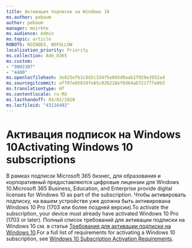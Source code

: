 ```yaml
---
title: Активация подписок на Windows 10
ms.author: pebaum
author: pebaum
manager: mnirkhe
ms.audience: Admin
ms.topic: article
ROBOTS: NOINDEX, NOFOLLOW
localization_priority: Priority
ms.collection: Adm_O365
ms.custom:
- "9002307"
- "4480"
ms.openlocfilehash: 3e825efb1c8d2c334f5e095d9aab2f929e3952a4
ms.sourcegitcommit: aff07e85010fe85c026218ef8d64ab721f7fe0b5
ms.translationtype: HT
ms.contentlocale: ru-RU
ms.lasthandoff: 04/02/2020
ms.locfileid: "43116492"
---
```

# <a name="activating-windows-10-subscriptions"></a><span data-ttu-id="c1a61-102">Активация подписок на Windows 10</span><span class="sxs-lookup"><span data-stu-id="c1a61-102">Activating Windows 10 subscriptions</span></span>

<span data-ttu-id="c1a61-103">В рамках подписок Microsoft 365 бизнес, для образования и корпоративный предоставляются цифровые лицензии для Windows 10.</span><span class="sxs-lookup"><span data-stu-id="c1a61-103">Microsoft 365 Business, Education, and Enterprise provide digital licenses for Windows 10 as part of the subscription.</span></span> <span data-ttu-id="c1a61-104">Чтобы активировать подписку, на вашем устройстве уже должна быть активирована Windows 10 Pro (1703 или более поздней версии).</span><span class="sxs-lookup"><span data-stu-id="c1a61-104">To activate the subscription, your device must already have activated Windows 10 Pro (1703 or later).</span></span> <span data-ttu-id="c1a61-105">Полный список требований для активации подписки на Windows 10 см. в статье [Требования для активации подписки на Windows 10](https://docs.microsoft.com/windows/deployment/windows-10-subscription-activation#requirements).</span><span class="sxs-lookup"><span data-stu-id="c1a61-105">For a full list of requirements for activating a Windows 10 subscription, see [Windows 10 Subscription Activation Requirements](https://docs.microsoft.com/windows/deployment/windows-10-subscription-activation#requirements).</span></span>
